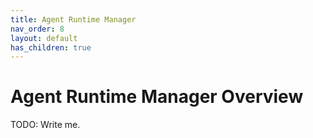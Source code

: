 ```yaml
---
title: Agent Runtime Manager
nav_order: 8
layout: default
has_children: true
---
```


# Agent Runtime Manager Overview

TODO: Write me.
